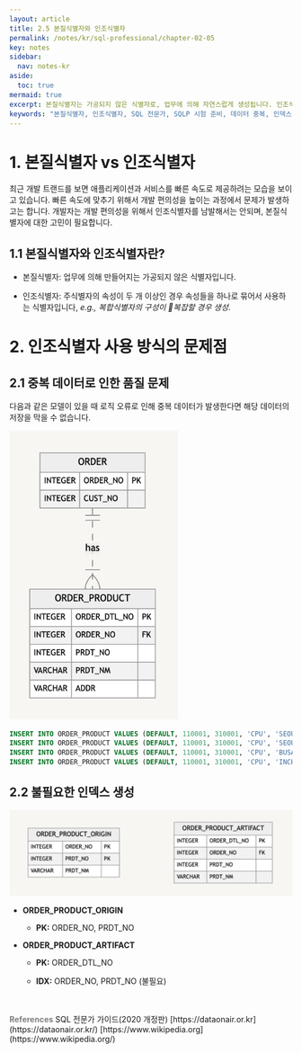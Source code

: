 ```yaml
---
layout: article
title: 2.5 본질식별자와 인조식별자
permalink: /notes/kr/sql-professional/chapter-02-05
key: notes
sidebar:
  nav: notes-kr
aside:
  toc: true
mermaid: true
excerpt: 본질식별자는 가공되지 않은 식별자로, 업무에 의해 자연스럽게 생성됩니다. 인조식별자는 복합식별자의 복잡성을 해결하기 위해 생성된 식별자로, 과도한 사용 시 중복 데이터와 불필요한 인덱스 생성 등의 문제를 야기할 수 있습니다. SQL 전문가에게 식별자 관리의 중요성을 강조하며, SQLP 시험 준비에 필수적인 개념을 다룹니다.
keywords: "본질식별자, 인조식별자, SQL 전문가, SQLP 시험 준비, 데이터 중복, 인덱스 생성, 데이터 품질, 식별자 관리, 데이터 모델링, SQLP"
---
```


# 1. 본질식별자 vs 인조식별자

최근 개발 트랜드를 보면 애플리케이션과 서비스를 빠른 속도로 제공하려는 모습을 보이고 있습니다. 빠른 속도에 맞추기 위해서 개발 편의성을 높이는 과정에서 문제가 발생하고는 합니다. 개발자는 개발 편의성을 위해서 인조식별자를 남발해서는 안되며, 본질식별자에 대한 고민이 필요합니다.

## 1.1 본질식별자와 인조식별자란?

- 본질식별자: 업무에 의해 만들어지는 가공되지 않은 식별자입니다.

- 인조식별자: 주식별자의 속성이 두 개 이상인 경우 속성들을 하나로 묶어서 사용하는 식별자입니다, *e.g., 복합식별자의 구성이 🤔복잡할 경우 생성*.

# 2. 인조식별자 사용 방식의 문제점
## 2.1 중복 데이터로 인한 품질 문제

다음과 같은 모델이 있을 때 로직 오류로 인해 중복 데이터가 발생한다면 해당 데이터의 저장을 막을 수 없습니다.

<img src="/notes/assets/sqlp-duplicate-data.png" width="300px;" alt="중복 데이터 발생 가능">

```sql
INSERT INTO ORDER_PRODUCT VALUES (DEFAULT, 110001, 310001, 'CPU', 'SEOUL');
INSERT INTO ORDER_PRODUCT VALUES (DEFAULT, 110001, 310001, 'CPU', 'SEOUL'); -- 중복데이능
INSERT INTO ORDER_PRODUCT VALUES (DEFAULT, 110001, 310001, 'CPU', 'BUSAN');
INSERT INTO ORDER_PRODUCT VALUES (DEFAULT, 110001, 310001, 'CPU', 'INCHEON');
```

## 2.2 불필요한 인덱스 생성

<img src="/notes/assets/sqlp-unnecessary-index.png" width="700px;" alt="불필요한 인덱스 발생">

- **ORDER_PRODUCT_ORIGIN**

    - **PK:** ORDER_NO, PRDT_NO

- **ORDER_PRODUCT_ARTIFACT**

    - **PK:** ORDER_DTL_NO

    - **IDX:** ORDER_NO, PRDT_NO (불필요)

<br>
<br>
<span style="color: grey; font-weight: 700;">References</span>   
SQL 전문가 가이드(2020 개정판)   
[https://dataonair.or.kr](https://dataonair.or.kr/)   
[https://www.wikipedia.org](https://www.wikipedia.org/)